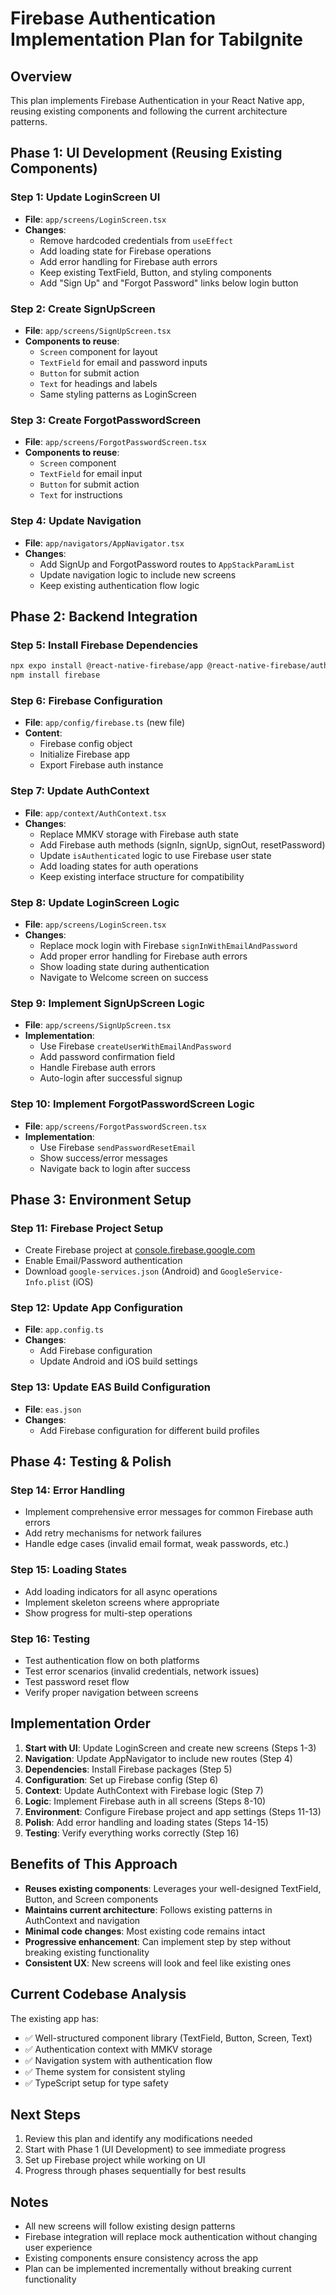 # Firebase Authentication Implementation Plan for TabiIgnite

## Overview
This plan implements Firebase Authentication in your React Native app, reusing existing components and following the current architecture patterns.

## Phase 1: UI Development (Reusing Existing Components)

### Step 1: Update LoginScreen UI
- **File**: `app/screens/LoginScreen.tsx`
- **Changes**:
  - Remove hardcoded credentials from `useEffect`
  - Add loading state for Firebase operations
  - Add error handling for Firebase auth errors
  - Keep existing TextField, Button, and styling components
  - Add "Sign Up" and "Forgot Password" links below login button

### Step 2: Create SignUpScreen
- **File**: `app/screens/SignUpScreen.tsx`
- **Components to reuse**:
  - `Screen` component for layout
  - `TextField` for email and password inputs
  - `Button` for submit action
  - `Text` for headings and labels
  - Same styling patterns as LoginScreen

### Step 3: Create ForgotPasswordScreen
- **File**: `app/screens/ForgotPasswordScreen.tsx`
- **Components to reuse**:
  - `Screen` component
  - `TextField` for email input
  - `Button` for submit action
  - `Text` for instructions

### Step 4: Update Navigation
- **File**: `app/navigators/AppNavigator.tsx`
- **Changes**:
  - Add SignUp and ForgotPassword routes to `AppStackParamList`
  - Update navigation logic to include new screens
  - Keep existing authentication flow logic

## Phase 2: Backend Integration

### Step 5: Install Firebase Dependencies
```bash
npx expo install @react-native-firebase/app @react-native-firebase/auth
npm install firebase
```

### Step 6: Firebase Configuration
- **File**: `app/config/firebase.ts` (new file)
- **Content**:
  - Firebase config object
  - Initialize Firebase app
  - Export Firebase auth instance

### Step 7: Update AuthContext
- **File**: `app/context/AuthContext.tsx`
- **Changes**:
  - Replace MMKV storage with Firebase auth state
  - Add Firebase auth methods (signIn, signUp, signOut, resetPassword)
  - Update `isAuthenticated` logic to use Firebase user state
  - Add loading states for auth operations
  - Keep existing interface structure for compatibility

### Step 8: Update LoginScreen Logic
- **File**: `app/screens/LoginScreen.tsx`
- **Changes**:
  - Replace mock login with Firebase `signInWithEmailAndPassword`
  - Add proper error handling for Firebase auth errors
  - Show loading state during authentication
  - Navigate to Welcome screen on success

### Step 9: Implement SignUpScreen Logic
- **File**: `app/screens/SignUpScreen.tsx`
- **Implementation**:
  - Use Firebase `createUserWithEmailAndPassword`
  - Add password confirmation field
  - Handle Firebase auth errors
  - Auto-login after successful signup

### Step 10: Implement ForgotPasswordScreen Logic
- **File**: `app/screens/ForgotPasswordScreen.tsx`
- **Implementation**:
  - Use Firebase `sendPasswordResetEmail`
  - Show success/error messages
  - Navigate back to login after success

## Phase 3: Environment Setup

### Step 11: Firebase Project Setup
- Create Firebase project at [console.firebase.google.com](https://console.firebase.google.com)
- Enable Email/Password authentication
- Download `google-services.json` (Android) and `GoogleService-Info.plist` (iOS)

### Step 12: Update App Configuration
- **File**: `app.config.ts`
- **Changes**:
  - Add Firebase configuration
  - Update Android and iOS build settings

### Step 13: Update EAS Build Configuration
- **File**: `eas.json`
- **Changes**:
  - Add Firebase configuration for different build profiles

## Phase 4: Testing & Polish

### Step 14: Error Handling
- Implement comprehensive error messages for common Firebase auth errors
- Add retry mechanisms for network failures
- Handle edge cases (invalid email format, weak passwords, etc.)

### Step 15: Loading States
- Add loading indicators for all async operations
- Implement skeleton screens where appropriate
- Show progress for multi-step operations

### Step 16: Testing
- Test authentication flow on both platforms
- Test error scenarios (invalid credentials, network issues)
- Test password reset flow
- Verify proper navigation between screens

## Implementation Order

1. **Start with UI**: Update LoginScreen and create new screens (Steps 1-3)
2. **Navigation**: Update AppNavigator to include new routes (Step 4)
3. **Dependencies**: Install Firebase packages (Step 5)
4. **Configuration**: Set up Firebase config (Step 6)
5. **Context**: Update AuthContext with Firebase logic (Step 7)
6. **Logic**: Implement Firebase auth in all screens (Steps 8-10)
7. **Environment**: Configure Firebase project and app settings (Steps 11-13)
8. **Polish**: Add error handling and loading states (Steps 14-15)
9. **Testing**: Verify everything works correctly (Step 16)

## Benefits of This Approach

- **Reuses existing components**: Leverages your well-designed TextField, Button, and Screen components
- **Maintains current architecture**: Follows existing patterns in AuthContext and navigation
- **Minimal code changes**: Most existing code remains intact
- **Progressive enhancement**: Can implement step by step without breaking existing functionality
- **Consistent UX**: New screens will look and feel like existing ones

## Current Codebase Analysis

The existing app has:
- ✅ Well-structured component library (TextField, Button, Screen, Text)
- ✅ Authentication context with MMKV storage
- ✅ Navigation system with authentication flow
- ✅ Theme system for consistent styling
- ✅ TypeScript setup for type safety

## Next Steps

1. Review this plan and identify any modifications needed
2. Start with Phase 1 (UI Development) to see immediate progress
3. Set up Firebase project while working on UI
4. Progress through phases sequentially for best results

## Notes

- All new screens will follow existing design patterns
- Firebase integration will replace mock authentication without changing user experience
- Existing components ensure consistency across the app
- Plan can be implemented incrementally without breaking current functionality
